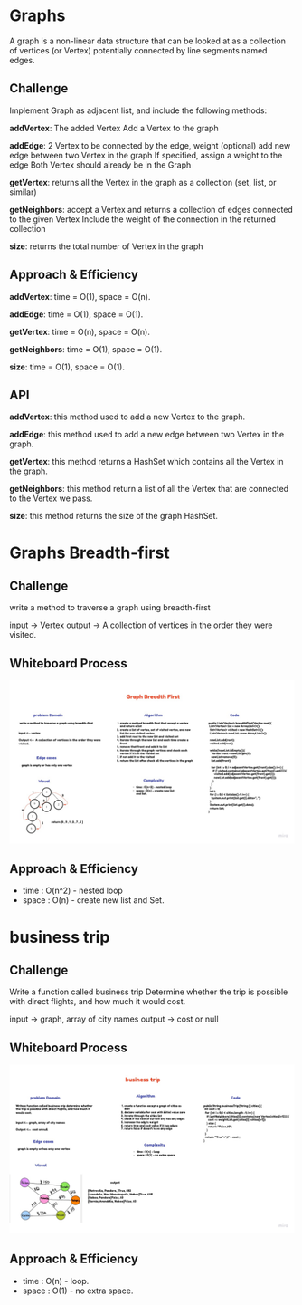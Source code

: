 # Graphs
A graph is a non-linear data structure that can be looked at as a collection of vertices (or Vertex) potentially connected by line segments named edges.

## Challenge
Implement Graph as adjacent list, and include the following methods:

**addVertex**: The added Vertex Add a Vertex to the graph

**addEdge**: 2 Vertex to be connected by the edge, weight (optional)
add new edge between two Vertex in the graph If specified, assign a weight to the edge Both Vertex should already be in the Graph

**getVertex**: returns all the Vertex in the graph as a collection (set, list, or similar)

**getNeighbors**: accept a Vertex and returns a collection of edges connected to the given Vertex Include the weight of the connection in the returned collection

**size**: returns the total number of Vertex in the graph

## Approach & Efficiency

**addVertex**: time = O(1), space = O(n).

**addEdge**: time = O(1), space = O(1).

**getVertex**: time = O(n), space = O(n).

**getNeighbors**: time = O(1), space = O(1).

**size**: time = O(1), space = O(1).

## API

**addVertex**: this method used to add a new Vertex to the graph.

**addEdge**: this method used to add a new edge between two Vertex in the graph.

**getVertex**: this method returns a HashSet which contains all the Vertex in the graph.

**getNeighbors**: this method return a list of all the Vertex that are connected to the Vertex we pass.

**size**: this method returns the size of the graph HashSet.


# Graphs Breadth-first

## Challenge
write a method to traverse a graph using breadth-first

input -> Vertex
output -> A collection of vertices in the order they were visited.

## Whiteboard Process
![breadth-first](breadth-first.jpg)

## Approach & Efficiency
- time : O(n^2) - nested loop
- space : O(n) - create new list and Set.


# business trip

## Challenge
Write a function called business trip Determine whether the trip is possible with direct flights, and how much it would cost.

input -> graph, array of city names
output -> cost or null

## Whiteboard Process
![business-trip](business-trip.jpg)

## Approach & Efficiency
- time : O(n) - loop.
- space : O(1) - no extra space.
